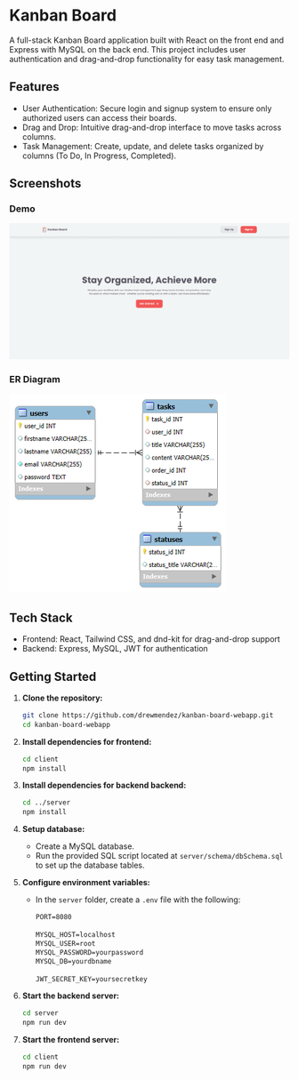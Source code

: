 # Kanban Board

A full-stack Kanban Board application built with React on the front end and Express with MySQL on the back end. This project includes user authentication and drag-and-drop functionality for easy task management.

## Features

- User Authentication: Secure login and signup system to ensure only authorized users can access their boards.
- Drag and Drop: Intuitive drag-and-drop interface to move tasks across columns.
- Task Management: Create, update, and delete tasks organized by columns (To Do, In Progress, Completed).

## Screenshots

### Demo

![Kanban Board Demo](/screenshots/demo.gif)

### ER Diagram

![ER Diagram](/screenshots/EERD.png)

## Tech Stack

- Frontend: React, Tailwind CSS, and dnd-kit for drag-and-drop support
- Backend: Express, MySQL, JWT for authentication

## Getting Started

1. **Clone the repository:**

   ```bash
   git clone https://github.com/drewmendez/kanban-board-webapp.git
   cd kanban-board-webapp
   ```

2. **Install dependencies for frontend:**

   ```bash
   cd client
   npm install
   ```

3. **Install dependencies for backend backend:**

   ```bash
   cd ../server
   npm install
   ```

4. **Setup database:**

   - Create a MySQL database.
   - Run the provided SQL script located at `server/schema/dbSchema.sql` to set up the database tables.

5. **Configure environment variables:**

   - In the `server` folder, create a `.env` file with the following:

     ```env
     PORT=8080

     MYSQL_HOST=localhost
     MYSQL_USER=root
     MYSQL_PASSWORD=yourpassword
     MYSQL_DB=yourdbname

     JWT_SECRET_KEY=yoursecretkey
     ```

6. **Start the backend server:**

   ```bash
   cd server
   npm run dev
   ```

7. **Start the frontend server:**

   ```bash
   cd client
   npm run dev
   ```
